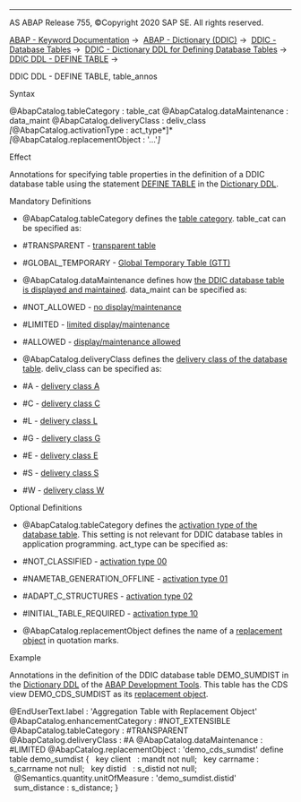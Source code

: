   

* * *

AS ABAP Release 755, ©Copyright 2020 SAP SE. All rights reserved.

[ABAP - Keyword Documentation](javascript:call_link\('abenabap.htm'\)) →  [ABAP - Dictionary (DDIC)](javascript:call_link\('abenabap_dictionary.htm'\)) →  [DDIC - Database Tables](javascript:call_link\('abenddic_database_tables.htm'\)) →  [DDIC - Dictionary DDL for Defining Database Tables](javascript:call_link\('abenddic_define_table.htm'\)) →  [DDIC DDL - DEFINE TABLE](javascript:call_link\('abenddicddl_define_table.htm'\)) → 

DDIC DDL - DEFINE TABLE, table\_annos

Syntax

@AbapCatalog.tableCategory : table\_cat
@AbapCatalog.dataMaintenance : data\_maint
@AbapCatalog.deliveryClass : deliv\_class
*\[*@AbapCatalog.activationType : act\_type*\]*
*\[*@AbapCatalog.replacementObject : '...'*\]*

Effect

Annotations for specifying table properties in the definition of a DDIC database table using the statement [DEFINE TABLE](javascript:call_link\('abenddicddl_define_table.htm'\)) in the [Dictionary DDL](javascript:call_link\('abendictionary_ddl_glosry.htm'\) "Glossary Entry").

Mandatory Definitions

-   @AbapCatalog.tableCategory defines the [table category](javascript:call_link\('abenddic_database_tables_tab_type.htm'\)). table\_cat can be specified as:

-   #TRANSPARENT - [transparent table](javascript:call_link\('abentransparent_table_glosry.htm'\) "Glossary Entry")

-   #GLOBAL\_TEMPORARY - [Global Temporary Table (GTT)](javascript:call_link\('abenglobal_temporary_table_glosry.htm'\) "Glossary Entry")

-   @AbapCatalog.dataMaintenance defines how [the DDIC database table is displayed and maintained](javascript:call_link\('abenddic_database_tables_maint.htm'\)). data\_maint can be specified as:

-   #NOT\_ALLOWED - [no display/maintenance](javascript:call_link\('abenddic_database_tables_maint.htm'\))

-   #LIMITED - [limited display/maintenance](javascript:call_link\('abenddic_database_tables_maint.htm'\))

-   #ALLOWED - [display/maintenance allowed](javascript:call_link\('abenddic_database_tables_maint.htm'\))

-   @AbapCatalog.deliveryClass defines the [delivery class of the database table](javascript:call_link\('abenddic_database_tables_delivery.htm'\)). deliv\_class can be specified as:

-   #A - [delivery class A](javascript:call_link\('abenddic_database_tables_delivery.htm'\))

-   #C - [delivery class C](javascript:call_link\('abenddic_database_tables_delivery.htm'\))

-   #L - [delivery class L](javascript:call_link\('abenddic_database_tables_delivery.htm'\))

-   #G - [delivery class G](javascript:call_link\('abenddic_database_tables_delivery.htm'\))

-   #E - [delivery class E](javascript:call_link\('abenddic_database_tables_delivery.htm'\))

-   #S - [delivery class S](javascript:call_link\('abenddic_database_tables_delivery.htm'\))

-   #W - [delivery class W](javascript:call_link\('abenddic_database_tables_delivery.htm'\))

Optional Definitions

-   @AbapCatalog.tableCategory defines the [activation type of the database table](javascript:call_link\('abenddic_database_tables_act_type.htm'\)). This setting is not relevant for DDIC database tables in application programming. act\_type can be specified as:

-   #NOT\_CLASSIFIED - [activation type 00](javascript:call_link\('abenddic_database_tables_act_type.htm'\))

-   #NAMETAB\_GENERATION\_OFFLINE - [activation type 01](javascript:call_link\('abenddic_database_tables_act_type.htm'\))

-   #ADAPT\_C\_STRUCTURES - [activation type 02](javascript:call_link\('abenddic_database_tables_act_type.htm'\))

-   #INITIAL\_TABLE\_REQUIRED - [activation type 10](javascript:call_link\('abenddic_database_tables_act_type.htm'\))

-   @AbapCatalog.replacementObject defines the name of a [replacement object](javascript:call_link\('abenreplacement_object_glosry.htm'\) "Glossary Entry") in quotation marks.

Example

Annotations in the definition of the DDIC database table DEMO\_SUMDIST in the [Dictionary DDL](javascript:call_link\('abendictionary_ddl_glosry.htm'\) "Glossary Entry") of the [ABAP Development Tools](javascript:call_link\('abenadt_glosry.htm'\) "Glossary Entry"). This table has the CDS view DEMO\_CDS\_SUMDIST as its [replacement object](javascript:call_link\('abenreplacement_object_glosry.htm'\) "Glossary Entry").

@EndUserText.label : 'Aggregation Table with Replacement Object'
@AbapCatalog.enhancementCategory : #NOT\_EXTENSIBLE
@AbapCatalog.tableCategory : #TRANSPARENT
@AbapCatalog.deliveryClass : #A
@AbapCatalog.dataMaintenance : #LIMITED
@AbapCatalog.replacementObject : 'demo\_cds\_sumdist'
define table demo\_sumdist {
  key client   : mandt not null;
  key carrname : s\_carrname not null;
  key distid   : s\_distid not null;
  @Semantics.quantity.unitOfMeasure : 'demo\_sumdist.distid'
  sum\_distance : s\_distance; }